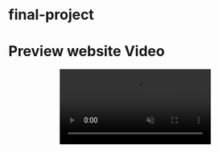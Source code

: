 # final-project
# Preview website Video
<p align="center">
  <video src="assets/_VID_20230805_114750.mp4" autoplay muted loop>
</p>